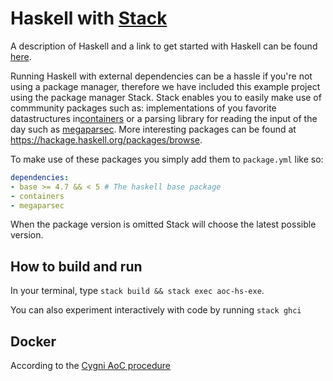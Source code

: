 # Haskell with [Stack](https://docs.haskellstack.org/en/stable/README/)
A description of Haskell and a link to get started with Haskell can be found [here](../haskell/README.md).

Running Haskell with external dependencies can be a hassle if you're not using a package manager, therefore we have included this example project using the package manager Stack.
Stack enables you to easily make use of commmunity packages such as: implementations of you favorite datastructures in[containers](https://hackage.haskell.org/package/containers) or a parsing library for reading the input of the day such as [megaparsec](https://hackage.haskell.org/package/megaparsec).
More interesting packages can be found at <https://hackage.haskell.org/packages/browse>.

To make use of these packages you simply add them to `package.yml` like so:

``` yaml
dependencies:
- base >= 4.7 && < 5 # The haskell base package
- containers
- megaparsec
```

When the package version is omitted Stack will choose the latest possible version.

## How to build and run
In your terminal, type `stack build && stack exec aoc-hs-exe`.

You can also experiment interactively with code by running `stack ghci`

## Docker
According to the [Cygni AoC procedure](https://github.com/cygni/aoc_example)
